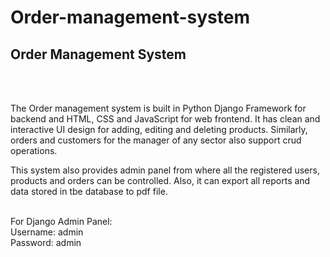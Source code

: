 # Order-management-system
<h2>Order Management System</h2> <br/> <br/>

The Order management system is built in Python Django Framework for backend and HTML, CSS and JavaScript for web frontend.
It has clean and interactive UI design for adding, editing and deleting products.
Similarly, orders and customers for the manager of any sector also support crud operations.

This system also provides admin panel from where all the registered users, products and orders can be controlled. 
Also, it can export all reports and data stored in tbe database to pdf file.<br/> <br/>

For Django Admin Panel:<br/>
Username: admin<br/>
Password: admin

